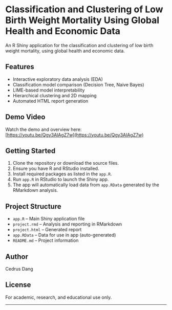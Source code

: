 # Classification and Clustering of Low Birth Weight Mortality Using Global Health and Economic Data

An R Shiny application for the classification and clustering of low birth weight mortality, using global health and economic data.

## Features

- Interactive exploratory data analysis (EDA)
- Classification model comparison (Decision Tree, Naive Bayes)
- LIME-based model interpretability
- Hierarchical clustering and 2D mapping
- Automated HTML report generation

## Demo Video

Watch the demo and overview here:  
[https://youtu.be/Qgy3AlAgZ7w](https://youtu.be/Qgy3AlAgZ7w)

## Getting Started

1. Clone the repository or download the source files.
2. Ensure you have R and RStudio installed.
3. Install required packages as listed in the `app.R`.
4. Run `app.R` in RStudio to launch the Shiny app.
5. The app will automatically load data from `app.RData` generated by the RMarkdown analysis.

## Project Structure

- `app.R` – Main Shiny application file
- `project.rmd` – Analysis and reporting in RMarkdown
- `project.html` – Generated report
- `app.RData` – Data for use in app (auto-generated)
- `README.md` – Project information

## Author

Cedrus Dang

## License

For academic, research, and educational use only.

---

